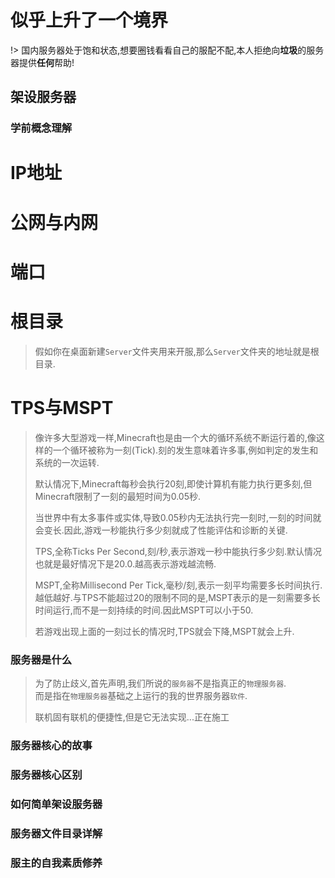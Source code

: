# 似乎上升了一个境界

!> 国内服务器处于饱和状态,想要圈钱看看自己的服配不配,本人拒绝向**垃圾**的服务器提供**任何**帮助!

## 架设服务器

### 学前概念理解

<!-- tabs:start -->
# **IP地址**
>  
# **公网与内网**
>  
# **端口**
>  
# **根目录**
> 假如你在桌面新建`Server`文件夹用来开服,那么`Server`文件夹的地址就是根目录. 
# **TPS与MSPT**
> 像许多大型游戏一样,Minecraft也是由一个大的循环系统不断运行着的,像这样的一个循环被称为一刻(Tick).刻的发生意味着许多事,例如判定的发生和系统的一次运转.
>   
> 默认情况下,Minecraft每秒会执行20刻,即使计算机有能力执行更多刻,但Minecraft限制了一刻的最短时间为0.05秒.  
>   
> 当世界中有太多事件或实体,导致0.05秒内无法执行完一刻时,一刻的时间就会变长.因此,游戏一秒能执行多少刻就成了性能评估和诊断的关键.
>     
> TPS,全称Ticks Per Second,刻/秒,表示游戏一秒中能执行多少刻.默认情况也就是最好情况下是20.0.越高表示游戏越流畅.  
>   
> MSPT,全称Millisecond Per Tick,毫秒/刻,表示一刻平均需要多长时间执行.越低越好.与TPS不能超过20的限制不同的是,MSPT表示的是一刻需要多长时间运行,而不是一刻持续的时间.因此MSPT可以小于50.  
>   
> 若游戏出现上面的一刻过长的情况时,TPS就会下降,MSPT就会上升.
<!-- tabs:end -->

### 服务器是什么

> 为了防止歧义,首先声明,我们所说的`服务器`不是指真正的`物理服务器`.  
> 而是指在`物理服务器`基础之上运行的我的世界服务器`软件`.
>  
> 联机固有联机的便捷性,但是它无法实现...正在施工

### 服务器核心的故事

### 服务器核心区别

### 如何简单架设服务器

### 服务器文件目录详解

### 服主的自我素质修养